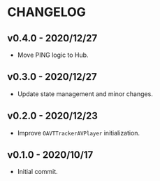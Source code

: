 # CHANGELOG

## v0.4.0 - 2020/12/27
- Move PING logic to Hub.

## v0.3.0 - 2020/12/27
- Update state management and minor changes.

## v0.2.0 - 2020/12/23
- Improve `OAVTTrackerAVPlayer` initialization.

## v0.1.0 - 2020/10/17
- Initial commit.